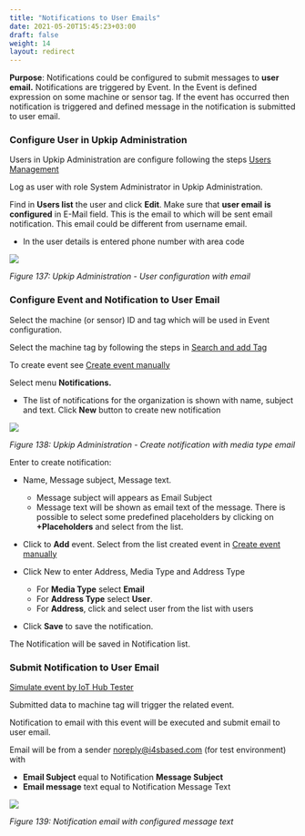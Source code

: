 ```yaml
---
title: "Notifications to User Emails"
date: 2021-05-20T15:45:23+03:00
draft: false
weight: 14
layout: redirect
---
```


**Purpose**: Notifications could be configured to submit messages to **user email.** Notifications are triggered by Event. In the Event is defined expression on some machine or sensor tag. If the event has occurred then notification is triggered and defined message in the notification is submitted to user email. 

### Configure User in Upkip Administration
Users in Upkip Administration are configure following the steps [Users Management](/admin/users/#usersgroups)

Log as user with role System Administrator in Upkip Administration. 

Find in **Users list** the user and click **Edit**. Make sure that **user email** **is configured** in E-Mail field. This is the email to which will be sent email notification. This email could be different from username email.

- In the user details is entered phone number with area code

![](/images/Aspose.Words.c55b6b06-cf77-4ce6-bf35-b1bd3972243e.139.png)

*Figure 137: Upkip Administration - User configuration with email*

### Configure Event and Notification to User Email
Select the machine (or sensor) ID and tag which will be used in Event configuration.

Select the machine tag by following the steps in [Search and add Tag](/admin/data/#search-and-add-tag)

To create event see [Create event manually](/admin/data/#create-events-manually)

Select menu **Notifications.** 

- The list of notifications for the organization is shown with name, subject and text.
Click **New** button to create new notification

![](/images/Aspose.Words.c55b6b06-cf77-4ce6-bf35-b1bd3972243e.140.png)

*Figure 138: Upkip Administration - Create notification with media type email*

Enter to create notification:

-  Name, Message subject, Message text. 
   -  Message subject will appears as Email Subject
   -  Message text will be shown  as email text of the message. There is possible to select some predefined placeholders by clicking on **+Placeholders** and select from the list.
-  Click to **Add** event. Select from the list created event in [Create event manually](/admin/data/#create-events-manually)

-  Click New to enter Address, Media Type and Address Type
   - For **Media Type** select **Email**
   - For **Address Type** select **User**. 
   - For **Address**, click and select user from the list with users
-  Click **Save** to save the notification.

The Notification  will be saved in Notification list.

### Submit Notification to User Email
[Simulate event by IoT Hub Tester](/admin/data/#simulate-event-by-iot-hub-tester)

Submitted data to machine tag will trigger the related event. 

Notification to email with this event will be executed and submit email to user email. 

Email will be from a sender <noreply@i4sbased.com> (for test environment) with

- **Email Subject** equal to Notification **Message Subject**
- **Email message** text equal to Notification Message Text

![](/images/Aspose.Words.c55b6b06-cf77-4ce6-bf35-b1bd3972243e.141.png)

*Figure 139: Notification email with configured message text*

